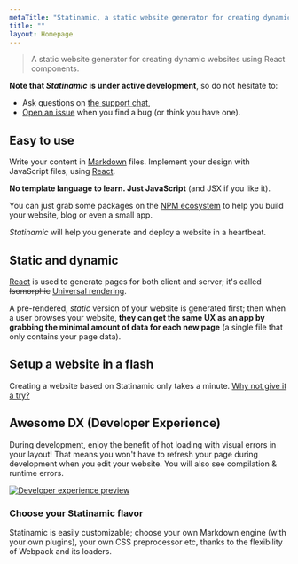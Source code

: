 ```yaml
---
metaTitle: "Statinamic, a static website generator for creating dynamic websites"
title: ""
layout: Homepage
---
```


> A static website generator for creating dynamic websites using React components.

**Note that _Statinamic_ is under active development**, so do not hesitate to:

- Ask questions on [the support chat](https://gitter.im/MoOx/statinamic),
- [Open an issue](https://github.com/MoOx/statinamic/issues/new)
  when you find a bug (or think you have one).

## Easy to use

Write your content in [Markdown](https://en.wikipedia.org/wiki/Markdown) files.
Implement your design with JavaScript files, using [React](http://facebook.github.io/react/).

**No template language to learn. Just JavaScript** (and JSX if you like it).

You can just grab some packages on the [NPM ecosystem](http://npmjs.org/)
to help you build your website, blog or even a small app.

_Statinamic_ will help you generate and deploy a website in a heartbeat.

## Static and dynamic

[React](http://jlongster.com/Removing-User-Interface-Complexity,-or-Why-React-is-Awesome)
is used to generate pages for both client and server; it's called ~~Isomorphic~~
[Universal rendering](https://medium.com/@mjackson/universal-javascript-4761051b7ae9).

A pre-rendered, *static* version of your website is generated first; then when
a user browses your website, **they can get the same UX as an app by grabbing
the minimal amount of data for each new page**
(a single file that only contains your page data).

## Setup a website in a flash

Creating a website based on Statinamic only takes a minute.
[Why not give it a try?](docs/setup/)

## Awesome DX (Developer Experience)

During development, enjoy the benefit of hot loading with visual errors in your
layout! That means you won't have to refresh your page during development when
you edit your website. You will also see compilation & runtime errors.

[![Developer experience preview](/statinamic/assets/dx-play.jpg)](/statinamic/assets/dx.mp4)

### Choose your Statinamic flavor

Statinamic is easily customizable; choose your own Markdown engine
(with your own plugins), your own CSS preprocessor etc, thanks to the
flexibility of Webpack and its loaders.
